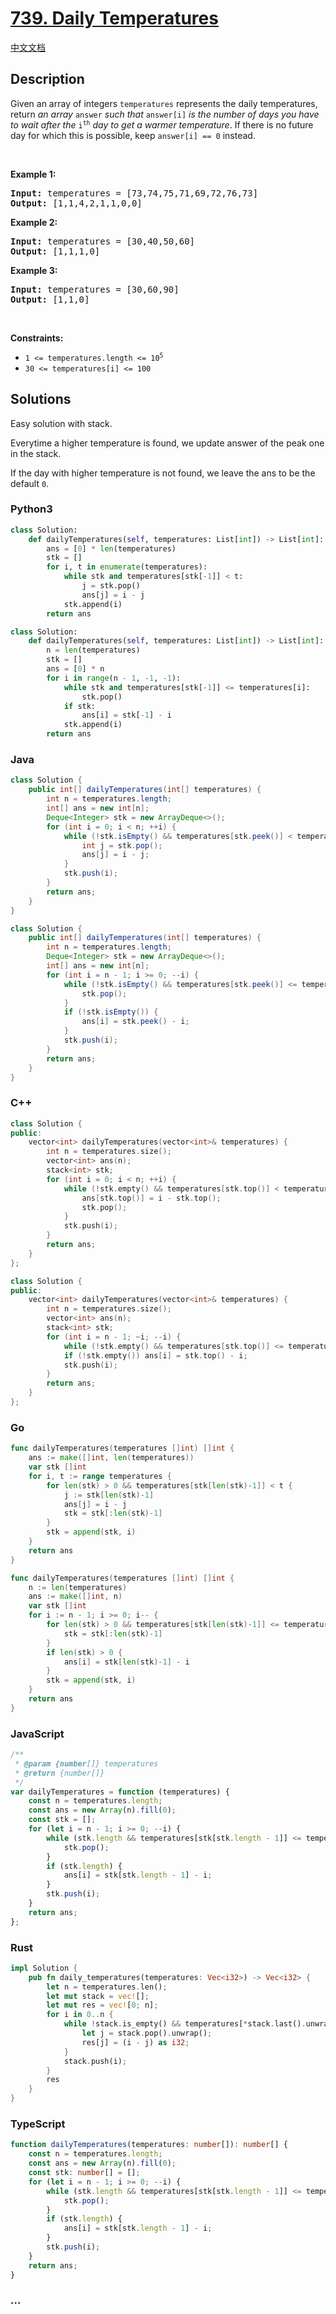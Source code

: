 # [739. Daily Temperatures](https://leetcode.com/problems/daily-temperatures)

[中文文档](/solution/0700-0799/0739.Daily%20Temperatures/README.md)

## Description

<p>Given an array of integers <code>temperatures</code> represents the daily temperatures, return <em>an array</em> <code>answer</code> <em>such that</em> <code>answer[i]</code> <em>is the number of days you have to wait after the</em> <code>i<sup>th</sup></code> <em>day to get a warmer temperature</em>. If there is no future day for which this is possible, keep <code>answer[i] == 0</code> instead.</p>

<p>&nbsp;</p>
<p><strong class="example">Example 1:</strong></p>
<pre><strong>Input:</strong> temperatures = [73,74,75,71,69,72,76,73]
<strong>Output:</strong> [1,1,4,2,1,1,0,0]
</pre><p><strong class="example">Example 2:</strong></p>
<pre><strong>Input:</strong> temperatures = [30,40,50,60]
<strong>Output:</strong> [1,1,1,0]
</pre><p><strong class="example">Example 3:</strong></p>
<pre><strong>Input:</strong> temperatures = [30,60,90]
<strong>Output:</strong> [1,1,0]
</pre>
<p>&nbsp;</p>
<p><strong>Constraints:</strong></p>

<ul>
	<li><code>1 &lt;=&nbsp;temperatures.length &lt;= 10<sup>5</sup></code></li>
	<li><code>30 &lt;=&nbsp;temperatures[i] &lt;= 100</code></li>
</ul>

## Solutions

Easy solution with stack.

Everytime a higher temperature is found, we update answer of the peak one in the stack.

If the day with higher temperature is not found, we leave the ans to be the default `0`.

<!-- tabs:start -->

### **Python3**

```python
class Solution:
    def dailyTemperatures(self, temperatures: List[int]) -> List[int]:
        ans = [0] * len(temperatures)
        stk = []
        for i, t in enumerate(temperatures):
            while stk and temperatures[stk[-1]] < t:
                j = stk.pop()
                ans[j] = i - j
            stk.append(i)
        return ans
```

```python
class Solution:
    def dailyTemperatures(self, temperatures: List[int]) -> List[int]:
        n = len(temperatures)
        stk = []
        ans = [0] * n
        for i in range(n - 1, -1, -1):
            while stk and temperatures[stk[-1]] <= temperatures[i]:
                stk.pop()
            if stk:
                ans[i] = stk[-1] - i
            stk.append(i)
        return ans
```

### **Java**

```java
class Solution {
    public int[] dailyTemperatures(int[] temperatures) {
        int n = temperatures.length;
        int[] ans = new int[n];
        Deque<Integer> stk = new ArrayDeque<>();
        for (int i = 0; i < n; ++i) {
            while (!stk.isEmpty() && temperatures[stk.peek()] < temperatures[i]) {
                int j = stk.pop();
                ans[j] = i - j;
            }
            stk.push(i);
        }
        return ans;
    }
}
```

```java
class Solution {
    public int[] dailyTemperatures(int[] temperatures) {
        int n = temperatures.length;
        Deque<Integer> stk = new ArrayDeque<>();
        int[] ans = new int[n];
        for (int i = n - 1; i >= 0; --i) {
            while (!stk.isEmpty() && temperatures[stk.peek()] <= temperatures[i]) {
                stk.pop();
            }
            if (!stk.isEmpty()) {
                ans[i] = stk.peek() - i;
            }
            stk.push(i);
        }
        return ans;
    }
}
```

### **C++**

<!-- 这里可写当前语言的特殊实现逻辑 -->

```cpp
class Solution {
public:
    vector<int> dailyTemperatures(vector<int>& temperatures) {
        int n = temperatures.size();
        vector<int> ans(n);
        stack<int> stk;
        for (int i = 0; i < n; ++i) {
            while (!stk.empty() && temperatures[stk.top()] < temperatures[i]) {
                ans[stk.top()] = i - stk.top();
                stk.pop();
            }
            stk.push(i);
        }
        return ans;
    }
};
```

```cpp
class Solution {
public:
    vector<int> dailyTemperatures(vector<int>& temperatures) {
        int n = temperatures.size();
        vector<int> ans(n);
        stack<int> stk;
        for (int i = n - 1; ~i; --i) {
            while (!stk.empty() && temperatures[stk.top()] <= temperatures[i]) stk.pop();
            if (!stk.empty()) ans[i] = stk.top() - i;
            stk.push(i);
        }
        return ans;
    }
};
```

### **Go**

```go
func dailyTemperatures(temperatures []int) []int {
	ans := make([]int, len(temperatures))
	var stk []int
	for i, t := range temperatures {
		for len(stk) > 0 && temperatures[stk[len(stk)-1]] < t {
			j := stk[len(stk)-1]
			ans[j] = i - j
			stk = stk[:len(stk)-1]
		}
		stk = append(stk, i)
	}
	return ans
}
```

```go
func dailyTemperatures(temperatures []int) []int {
	n := len(temperatures)
	ans := make([]int, n)
	var stk []int
	for i := n - 1; i >= 0; i-- {
		for len(stk) > 0 && temperatures[stk[len(stk)-1]] <= temperatures[i] {
			stk = stk[:len(stk)-1]
		}
		if len(stk) > 0 {
			ans[i] = stk[len(stk)-1] - i
		}
		stk = append(stk, i)
	}
	return ans
}
```

### **JavaScript**

```js
/**
 * @param {number[]} temperatures
 * @return {number[]}
 */
var dailyTemperatures = function (temperatures) {
    const n = temperatures.length;
    const ans = new Array(n).fill(0);
    const stk = [];
    for (let i = n - 1; i >= 0; --i) {
        while (stk.length && temperatures[stk[stk.length - 1]] <= temperatures[i]) {
            stk.pop();
        }
        if (stk.length) {
            ans[i] = stk[stk.length - 1] - i;
        }
        stk.push(i);
    }
    return ans;
};
```

### **Rust**

```rust
impl Solution {
    pub fn daily_temperatures(temperatures: Vec<i32>) -> Vec<i32> {
        let n = temperatures.len();
        let mut stack = vec![];
        let mut res = vec![0; n];
        for i in 0..n {
            while !stack.is_empty() && temperatures[*stack.last().unwrap()] < temperatures[i] {
                let j = stack.pop().unwrap();
                res[j] = (i - j) as i32;
            }
            stack.push(i);
        }
        res
    }
}
```

### **TypeScript**

```ts
function dailyTemperatures(temperatures: number[]): number[] {
    const n = temperatures.length;
    const ans = new Array(n).fill(0);
    const stk: number[] = [];
    for (let i = n - 1; i >= 0; --i) {
        while (stk.length && temperatures[stk[stk.length - 1]] <= temperatures[i]) {
            stk.pop();
        }
        if (stk.length) {
            ans[i] = stk[stk.length - 1] - i;
        }
        stk.push(i);
    }
    return ans;
}
```

### **...**

```

```

<!-- tabs:end -->
